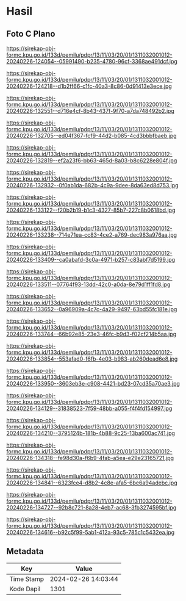 # Hasil

## Foto C Plano

https://sirekap-obj-formc.kpu.go.id/133d/pemilu/pdpr/13/11/03/20/01/1311032001012-20240226-124054--05991490-b235-4780-96cf-3368ae491dcf.jpg

https://sirekap-obj-formc.kpu.go.id/133d/pemilu/pdpr/13/11/03/20/01/1311032001012-20240226-124218--d1b2ff66-c1fc-40a3-8c86-0d91413e3ece.jpg

https://sirekap-obj-formc.kpu.go.id/133d/pemilu/pdpr/13/11/03/20/01/1311032001012-20240226-132551--d716e4cf-8b43-437f-9f70-a7da748492b2.jpg

https://sirekap-obj-formc.kpu.go.id/133d/pemilu/pdpr/13/11/03/20/01/1311032001012-20240226-132705--ed04f367-fcf9-44d2-b085-4cd3bbbfbaeb.jpg

https://sirekap-obj-formc.kpu.go.id/133d/pemilu/pdpr/13/11/03/20/01/1311032001012-20240226-132819--ef2a23f6-bb63-465d-8a03-b8c6228e804f.jpg

https://sirekap-obj-formc.kpu.go.id/133d/pemilu/pdpr/13/11/03/20/01/1311032001012-20240226-132932--0f0ab1da-682b-4c9a-9dee-8da63ed8d753.jpg

https://sirekap-obj-formc.kpu.go.id/133d/pemilu/pdpr/13/11/03/20/01/1311032001012-20240226-133122--f20b2b19-b1c3-4327-85b7-227c8b0618bd.jpg

https://sirekap-obj-formc.kpu.go.id/133d/pemilu/pdpr/13/11/03/20/01/1311032001012-20240226-133238--714e71ea-cc83-4ce2-a769-dec983a976aa.jpg

https://sirekap-obj-formc.kpu.go.id/133d/pemilu/pdpr/13/11/03/20/01/1311032001012-20240226-133409--ca0abafd-3c0a-4971-b257-c83abf7d5199.jpg

https://sirekap-obj-formc.kpu.go.id/133d/pemilu/pdpr/13/11/03/20/01/1311032001012-20240226-133511--07764f93-13dd-42c0-a0da-8e79d1ff1fd8.jpg

https://sirekap-obj-formc.kpu.go.id/133d/pemilu/pdpr/13/11/03/20/01/1311032001012-20240226-133652--0a96909a-4c7c-4a29-9497-63bd55fc181e.jpg

https://sirekap-obj-formc.kpu.go.id/133d/pemilu/pdpr/13/11/03/20/01/1311032001012-20240226-133744--66b92e85-23e3-46fc-b9d3-f02cf214b5aa.jpg

https://sirekap-obj-formc.kpu.go.id/133d/pemilu/pdpr/13/11/03/20/01/1311032001012-20240226-133854--553afad0-f6fb-4e03-b983-ab260dead6e8.jpg

https://sirekap-obj-formc.kpu.go.id/133d/pemilu/pdpr/13/11/03/20/01/1311032001012-20240226-133950--3603eb3e-c908-4421-bd23-07cd35a70ae3.jpg

https://sirekap-obj-formc.kpu.go.id/133d/pemilu/pdpr/13/11/03/20/01/1311032001012-20240226-134129--31838523-7f59-48bb-a055-f4f4fd154997.jpg

https://sirekap-obj-formc.kpu.go.id/133d/pemilu/pdpr/13/11/03/20/01/1311032001012-20240226-134210--3795124b-181b-4b88-9c25-13ba600ac741.jpg

https://sirekap-obj-formc.kpu.go.id/133d/pemilu/pdpr/13/11/03/20/01/1311032001012-20240226-134318--fe98d30a-f6b9-4fab-a5ea-e29e23165721.jpg

https://sirekap-obj-formc.kpu.go.id/133d/pemilu/pdpr/13/11/03/20/01/1311032001012-20240226-134841--6323fce4-d8b2-4c8e-afa5-6be6a94adebc.jpg

https://sirekap-obj-formc.kpu.go.id/133d/pemilu/pdpr/13/11/03/20/01/1311032001012-20240226-134727--92b8c721-8a28-4eb7-ac68-3fb3274595bf.jpg

https://sirekap-obj-formc.kpu.go.id/133d/pemilu/pdpr/13/11/03/20/01/1311032001012-20240226-134616--b92c5f99-5ab1-412a-93c5-785c1c5432ea.jpg


## Metadata

| Key        | Value               |
| ---------- | ------------------- |
| Time Stamp | 2024-02-26 14:03:44 |
| Kode Dapil | 1301                |



